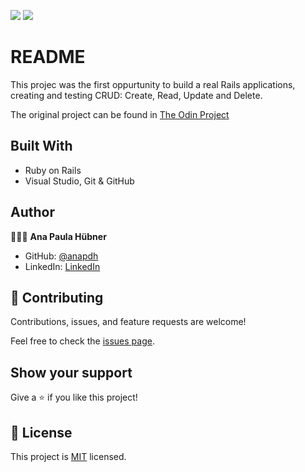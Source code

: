 ![](https://img.shields.io/badge/Microverse-blueviolet) ![](https://img.shields.io/badge/RoR-red)

# README

This projec was the first oppurtunity to build a real Rails applications, creating and testing CRUD: Create, Read, Update and Delete.

The original project can be found in [The Odin Project](https://www.theodinproject.com/courses/ruby-on-rails/lessons/ruby-on-rails-ruby-on-rails)

## Built With

- Ruby on Rails
- Visual Studio, Git & GitHub

## Author

👩🏼‍💻 **Ana Paula Hübner**

- GitHub: [@anapdh](https://github.com/anapdh)
- LinkedIn: [LinkedIn](https://www.linkedin.com/in/ana-paula-hübner-7a9484181)


## 🤝 Contributing

Contributions, issues, and feature requests are welcome!

Feel free to check the [issues page](https://github.com/anapdh/SQL-Zoo/issues).


## Show your support

Give a ⭐️ if you like this project!


## 📝 License

This project is [MIT](license.md/) licensed.